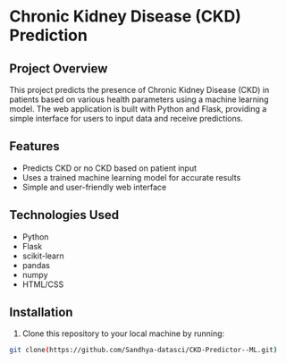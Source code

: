 # Chronic Kidney Disease (CKD) Prediction

## Project Overview
This project predicts the presence of Chronic Kidney Disease (CKD) in patients based on various health parameters using a machine learning model. The web application is built with Python and Flask, providing a simple interface for users to input data and receive predictions.

## Features
- Predicts CKD or no CKD based on patient input
- Uses a trained machine learning model for accurate results
- Simple and user-friendly web interface

## Technologies Used
- Python
- Flask
- scikit-learn
- pandas
- numpy
- HTML/CSS

## Installation

1. Clone this repository to your local machine by running:

```bash
git clone(https://github.com/Sandhya-datasci/CKD-Predictor--ML.git)
